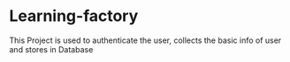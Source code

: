 # Learning-factory
This Project is used to authenticate the user, collects the basic info of user and stores in Database 
